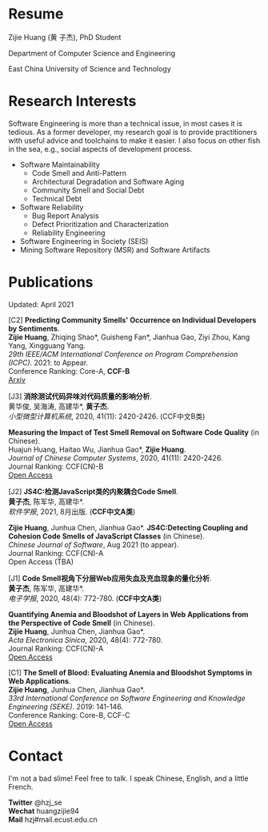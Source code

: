 # Resume

Zijie Huang (黄 子杰), PhD Student

Department of Computer Science and Engineering

East China University of Science and Technology

# Research Interests

Software Engineering is more than a technical issue, in most cases it is tedious. As a former developer, my research goal is to provide practitioners with useful advice and toolchains to make it easier. I also focus on other fish in the sea, e.g., social aspects of development process. 

* Software Maintainability
  * Code Smell and Anti-Pattern
  * Architectural Degradation and Software Aging
  * Community Smell and Social Debt
  * Technical Debt
* Software Reliability
  * Bug Report Analysis
  * Defect Prioritization and Characterization
  * Reliability Engineering
* Software Engineering in Society (SEIS)
* Mining Software Repository (MSR) and Software Artifacts



# Publications

Updated: April 2021

[C2] **Predicting Community Smells' Occurrence on Individual Developers by Sentiments**.      
**Zijie Huang**, Zhiqing Shao\*, Guisheng Fan\*, Jianhua Gao, Ziyi Zhou, Kang Yang, Xingguang Yang.      
*29th IEEE/ACM International Conference on Program Comprehension (ICPC)*. 2021: to Appear.      
Conference Ranking: Core-A, **CCF-B**      
[Arxiv](https://arxiv.org/abs/2103.07090)


[J3] **消除测试代码异味对代码质量的影响分析**.      
黄华俊, 吴海涛, 高建华*, **黄子杰**.      
*小型微型计算机系统*, 2020, 41(11): 2420-2426.   (CCF中文B类)      


**Measuring the Impact of Test Smell Removal on Software Code Quality** (in Chinese).      
Huajun Huang, Haitao Wu, Jianhua Gao*, **Zijie Huang**.      
*Journal of Chinese Computer Systems*, 2020, 41(11): 2420-2426.      
Journal Ranking: CCF(CN)-B      
[Open Access](http://xwxt.sict.ac.cn/CN/abstract/abstract5620.shtml)      


[J2] **JS4C:检测JavaScript类的内聚耦合Code Smell**.      
**黄子杰**, 陈军华, 高建华*.      
*软件学报*, 2021, 8月出版.  (**CCF中文A类**)      


**Zijie Huang**, Junhua Chen, Jianhua Gao*. **JS4C:Detecting Coupling and Cohesion Code Smells of JavaScript Classes** (in Chinese).      
*Chinese Journal of Software*, Aug 2021 (to appear).      
Journal Ranking: CCF(CN)-A      
Open Access (TBA)      


[J1] **Code Smell视角下分层Web应用失血及充血现象的量化分析**.      
**黄子杰**, 陈军华, 高建华*.      
*电子学报*, 2020, 48(4): 772-780. (**CCF中文A类**)      


**Quantifying Anemia and Bloodshot of Layers in Web Applications from the Perspective of Code Smell** (in Chinese).      
**Zijie Huang**, Junhua Chen, Jianhua Gao*.      
*Acta Electronica Sinica*, 2020, 48(4): 772-780.      
Journal Ranking: CCF(CN)-A      
[Open Access](http://www.ejournal.org.cn/CN/abstract/abstract11703.shtml)


[C1] **The Smell of Blood: Evaluating Anemia and Bloodshot Symptoms in Web Applications**.      
**Zijie Huang**, Junhua Chen, Jianhua Gao*.      
*33rd International Conference on Software Engineering and Knowledge Engineering (SEKE)*. 2019: 141-146.      
Conference Ranking: Core-B, CCF-C      
[Open Access](http://ksiresearch.org/seke/seke19paper/seke19paper_61.pdf)      


# Contact

I'm not a bad slime! Feel free to talk. I speak Chinese, English, and a little French.      

**Twitter** @hzj_se      
**Wechat** huangzijie94      
**Mail** hzj#mail.ecust.edu.cn      

